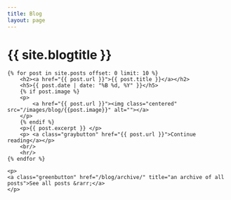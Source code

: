 ```yaml
---
title: Blog
layout: page
---
```


# {{ site.blogtitle }}

<div id="posts">

    {% for post in site.posts offset: 0 limit: 10 %}
    	<h2><a href="{{ post.url }}">{{ post.title }}</a></h2>
	    <h5>{{ post.date | date: "%B %d, %Y" }}</h5>
	    {% if post.image %}
	    <p>
	    	<a href="{{ post.url }}"><img class="centered" src="/images/blog/{{post.image}}" alt=""></a>
    	</p>
    	{% endif %}
        <p>{{ post.excerpt }} </p>
        <p>	<a class="graybutton" href="{{ post.url }}">Continue reading</a></p>
        <br/>
        <hr/>
    {% endfor %}

	<p>
	<a class="greenbutton" href="/blog/archive/" title="an archive of all posts">See all posts &rarr;</a>
	</p>
	
</div>

